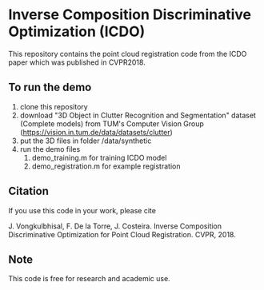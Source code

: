 # Inverse Composition Discriminative Optimization (ICDO)

This repository contains the point cloud registration code from the ICDO paper which was published in CVPR2018.

## To run the demo
1. clone this repository
2. download "3D Object in Clutter Recognition and Segmentation" dataset (Complete models) from TUM's Computer Vision Group (https://vision.in.tum.de/data/datasets/clutter)
3. put the 3D files in folder /data/synthetic
4. run the demo files
   1) demo_training.m for training ICDO model
   2) demo_registration.m for example registration

## Citation
If you use this code in your work, please cite

J. Vongkulbhisal, F. De la Torre, J. Costeira. Inverse Composition Discriminative Optimization for Point Cloud Registration. CVPR, 2018.

## Note
This code is free for research and academic use. 


